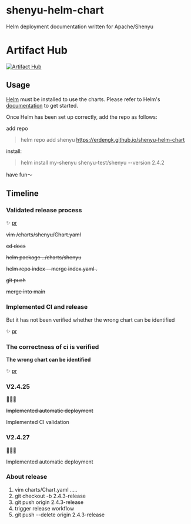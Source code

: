 # shenyu-helm-chart
Helm deployment documentation written for Apache/Shenyu

# Artifact Hub

[![Artifact Hub](https://img.shields.io/endpoint?url=https://artifacthub.io/badge/repository/shenyu-test)](https://artifacthub.io/packages/search?repo=shenyu-test)


## Usage

[Helm](https://helm.sh) must be installed to use the charts.  Please refer to
Helm's [documentation](https://helm.sh/docs) to get started.

Once Helm has been set up correctly, add the repo as follows:

add repo

> helm repo add shenyu https://erdengk.github.io/shenyu-helm-chart

install:

> helm install my-shenyu shenyu-test/shenyu --version 2.4.2



have fun～

## Timeline


### Validated release process

:sparkles: [pr](https://github.com/erdengk/shenyu-helm-chart/tree/062d312ac23fc297e2881e045d03532a8897ae0b) 


~~vim /charts/shenyu/Chart.yaml~~

~~cd docs~~

~~helm package ../charts/shenyu~~

~~helm repo index  --merge index.yaml .~~

~~git push~~

~~merge into main~~


### Implemented CI and release

But it has not been verified whether the wrong chart can be identified

:sparkles: [pr](https://github.com/erdengk/shenyu-helm-chart/tree/1e1609602eda91a72c899ad50c0ab863b0a5a895)


### The correctness of ci is verified 

**The wrong chart can be identified**

:sparkles: [pr](https://github.com/erdengk/shenyu-helm-chart/commit/099493e70f877e6e994adaa4537ddb44f63b453f)

### V2.4.25

🎉🎉🎉

~~Implemented automatic deployment~~

Implemented CI validation

### V2.4.27

🎉🎉🎉

Implemented automatic deployment


### About release

1. vim charts/Chart.yaml .....
2. git checkout -b 2.4.3-release
3. git push origin 2.4.3-release
4. trigger release workflow 
5. git push --delete origin 2.4.3-release 
